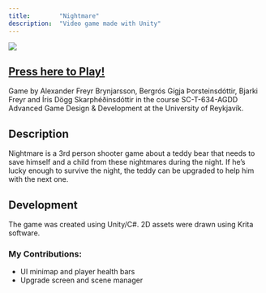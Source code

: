 ```yaml
---
title:        "Nightmare"
description:  "Video game made with Unity"
---
```


![](https://i.imgur.com/HhJDnjr.gif)

## [Press here to Play!](https://bergrosgigja.itch.io/nightmare)

Game by Alexander Freyr Brynjarsson, Bergrós Gígja Þorsteinsdóttir, Bjarki Freyr and Íris Dögg Skarphéðinsdóttir in the course SC-T-634-AGDD Advanced Game Design & Development at the University of Reykjavík.

## Description
Nightmare is a 3rd person shooter game about a teddy bear that needs to save himself and a child from these nightmares during the night. If he’s lucky enough to survive the night, the teddy can be upgraded to help him with the next one.

## Development
The game was created using Unity/C#. 2D assets were drawn using Krita software.

### My Contributions:
* UI minimap and player health bars
* Upgrade screen and scene manager
